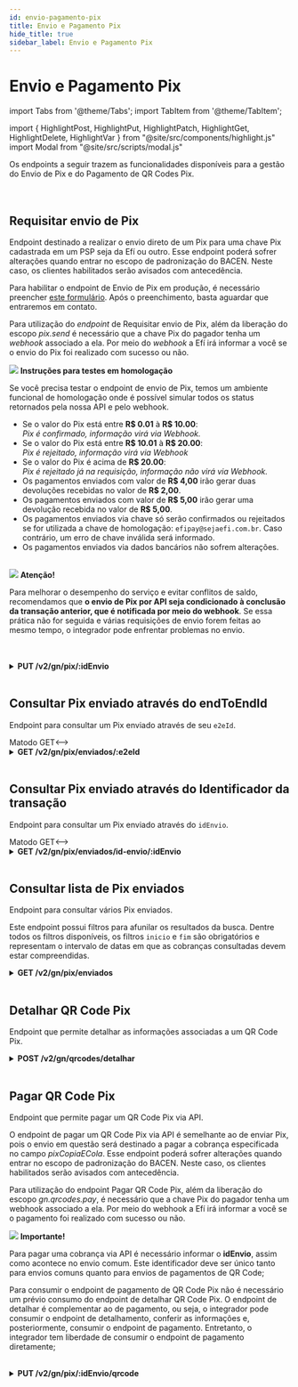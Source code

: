 ```yaml
---
id: envio-pagamento-pix
title: Envio e Pagamento Pix
hide_title: true
sidebar_label: Envio e Pagamento Pix
---
```

<h1 className="titulo">Envio e Pagamento Pix</h1>
<div className="conteudo">

import Tabs from '@theme/Tabs';
import TabItem from '@theme/TabItem';


import { HighlightPost, HighlightPut, HighlightPatch, HighlightGet, HighlightDelete, HighlightVar } from "@site/src/components/highlight.js"
import Modal from "@site/src/scripts/modal.js" 

<!-- Embedding React components with MDX -->
<!-- fontWeight: 'bold', -->

<div className="subtitulo">
Os endpoints a seguir trazem as funcionalidades disponíveis para a gestão do Envio de Pix e do Pagamento de QR Codes Pix.
</div>

<br/>
<br/>

  ## Requisitar envio de Pix
Endpoint destinado a realizar o envio direto de um Pix para uma chave Pix cadastrada em um PSP seja da Efí ou outro. Esse endpoint poderá sofrer alterações quando entrar no escopo de padronização do BACEN. Neste caso, os clientes habilitados serão avisados com antecedência.

  Para habilitar o endpoint de Envio de Pix em produção, é necessário preencher <a href="https://www.cognitoforms.com/GerencianetPagamentos1/Formul%C3%A1rioDeSolicita%C3%A7%C3%A3oDePermiss%C3%A3oParaEnvioDeValoresPixViaAPI" target="_blank">este formulário</a>. Após o preenchimento, basta aguardar que entraremos em contato. 

  Para utilização do <i>endpoint</i> de Requisitar envio de Pix, além da liberação do escopo <i>pix.send</i> é necessário que a chave Pix do pagador tenha um <i>webhook</i> associado a ela. Por meio do <i>webhook</i> a Efí irá informar a você se o envio do Pix foi realizado com sucesso ou não.

<div className="admonition admonition_info">
  <div>
    <img src="/img/info-circle-blue.svg"/> <b> Instruções para testes em homologação</b>
  </div>
  <p>Se você precisa testar o endpoint de envio de Pix, temos um ambiente funcional de homologação onde é possível simular todos os status retornados pela nossa API e pelo webhook.</p>
  <ul>
  <li>Se o valor do Pix está entre <strong>R$ 0.01</strong> à <strong>R$ 10.00</strong>:  <br/>
      <i>Pix é confirmado, informação virá via Webhook.</i></li>
  <li>Se o valor do Pix está entre <strong>R$ 10.01</strong> à <strong>R$ 20.00</strong>: <br/>
      <i>Pix é rejeitado, informação virá via Webhook</i></li>
  <li>Se o valor do Pix é acima de <strong>R$ 20.00</strong>: <br/>
      <i>Pix é rejeitado já na requisição, informação não virá via Webhook.</i></li>
  <li>Os pagamentos enviados com valor de <strong>R$ 4,00</strong> irão gerar duas devoluções recebidas no valor de <strong>R$ 2,00</strong>.</li>
  <li>Os pagamentos enviados com valor de <strong>R$ 5,00</strong> irão gerar uma devolução recebida no valor de <strong>R$ 5,00</strong>.</li>
  <li>Os pagamentos enviados via chave só serão confirmados ou rejeitados se for utilizada a chave de homologação: <code>efipay@sejaefi.com.br</code>. Caso contrário, um erro de chave inválida será informado.</li>
  <li>Os pagamentos enviados via dados bancários não sofrem alterações.</li>
  </ul>

</div>
<br/>

<div className="admonition admonition_caution">
<div>
<img src="/img/exclamation-triangle-orange.svg"/> <b>Atenção!</b>
</div>
<p>Para melhorar o desempenho do serviço e evitar conflitos de saldo, recomendamos que <strong>o envio de Pix por API seja condicionado à conclusão da transação anterior, que é notificada por meio do webhook</strong>. Se essa prática não for seguida e várias requisições de envio forem feitas ao mesmo tempo, o integrador pode enfrentar problemas no envio.</p>
</div>
<br/>

<br/>
<div className="put">
<details className="col-100">
  <summary>
    <b><HighlightPut>PUT</HighlightPut> /v2/gn/pix/<HighlightVar>:idEnvio</HighlightVar></b>
  </summary>
      <div className="put-div"> 
          <div className="left">
            Requer autorização para o escopo: <code>pix.send</code> 
          </div>
          <div className="right">
          <Modal filename="/markdown/pix/payment/Enviar_pix.md" />
          </div>
      </div>
      <br/> <br/>
      <p><b>Requisição</b></p>
      <p></p>
  <Tabs
    defaultValue="exemplo1"
    values={[
    { label: 'Exemplo 1', value: 'exemplo1', },
    { label: 'Exemplo 2', value: 'exemplo2', },
    { label: 'Exemplo 3', value: 'exemplo3', },
    { label: 'Exemplo 4', value: 'exemplo4', },
    ]}>
    
  <TabItem value="exemplo1">

  ```json
  //Exemplo de transferência para chave Pix
{
    "valor": "12.34",
    "pagador": {
      "chave": "19974764017",
      "infoPagador": "Segue o pagamento da conta"
    },
    "favorecido": {
      "chave": "joão@meuemail.com"
    }
}
  ``` 
  </TabItem>
  <TabItem value="exemplo2">

  ```json
  //Exemplo de transferência para dados bancários
{
    "valor": "12.34",
    "pagador": {
      "chave": "19974764017",
      "infoPagador": "Segue o pagamento da conta"
    },
    "favorecido": {
      "contaBanco": {
        "nome": "JOSE CARVALHO",
        "cpf": "10519952057",
        "codigoBanco": "09089356",
        "agencia": "1",
        "conta": "123453",
        "tipoConta": "cacc"
      }
    }
}
  ```
  </TabItem>
  <TabItem value="exemplo3">

  ```json
//Exemplo validando o titular da chave
{
    "valor": "12.34",
    "pagador": {
      "chave": "19974764017"
    },
    "favorecido": {
      "chave": "joão@meuemail.com",
      "cpf": "58629188090"
    }
}
  ```
  </TabItem>
   <TabItem value="exemplo4">

  ```json
  //Exemplo com chave favorecido tipo telefone
{
    "valor": "12.34",
    "pagador": {
      "chave": "19974764017",
      "infoPagador": "Segue o pagamento da conta"
    },
    "favorecido": {
      "chave": "+5531999998888"
    }
}
  ``` 
  </TabItem>
  </Tabs>

  <br/>   
        
  <b>Respostas</b>

  <br/> 

  As respostas abaixo representam Sucesso(201) e Falhas/erros do consumo.
  <Tabs
    defaultValue="saida"
    values={[
      { label: '🟢 201', value: 'saida', },
      { label: '🔴 400', value: '400', },
      { label: '🔴 409', value: '409', },
      { label: '🔴 422', value: '422', },
      { label: '🔴 500', value: '500', },
    ]}>
  <TabItem value="saida">

  ```json
{
    "idEnvio": "12453567890123456789",
    "e2eId": "E09089356202011251226APIff82f2e5",
    "valor": "12.31",
    "horario": {
      "solicitacao": "2021-11-25T12:26:42.905Z"
    },
    "status":"EM_PROCESSAMENTO"
}
  ```
  </TabItem>
  <TabItem value="400">

  ```json

  {
    "nome": "documento_bloqueado",
    "mensagem": "O documento desta conta tem bloqueios que impedem a emissão"
  }

  Ou

  {
    "nome": "chave_invalida",
    "mensagem": "A chave informada não faz referência à conta Efí autenticada"
  }

  Ou

  {
    "nome": "chave_nao_pertence_ao_documento",
    "mensagem": "O cpf do favorecido é diferente do documento em posse da chave"
  }

  InvalidValueError
  {
    "nome": "valor_invalido",
    "mensagem": "Campo valor.original deve ser maior que zero"
  }

  Ou

  {
    "nome": "valor_invalido",
    "mensagem": "Campo calendario.expiracao deve ser maior que zero"
  }

  Ou

  {
    "nome": "valor_invalido",
    "mensagem": "Documento CPF em devedor.cpf é inválido"
  }

  {
    "nome": "valor_invalido",
    "mensagem": "Documento CNPJ em devedor.cnpj é inválido"
  }
  ```
  </TabItem>
  <TabItem value="409">

  ```json
 {
    "nome": "id_envio_duplicado",
    "mensagem": "O id de envio informado já foi utilizado em outro pagamento"
 }
  ```
  </TabItem>
  <TabItem value="422">

  ```json
{
    "nome": "pagamento_negado",
    "mensagem": "Pagamento negado por análises"
}
  ```
  </TabItem>
  <TabItem value="500">

  ```json
  ApplicationError
  {
    "nome": "erro_aplicacao",
    "mensagem": "Ocorreu um erro ao validar a chave"
  }
  ```
  </TabItem>
  </Tabs>

</details>

</div>
<br/>

## Consultar Pix enviado através do endToEndId

  Endpoint para consultar um Pix enviado através de seu <code>e2eId</code>.

<!-->Matodo GET<-->

<div className="get">
<details className="col-100">
  <summary>
    <b><HighlightGet>GET</HighlightGet> /v2/gn/pix/enviados/<HighlightVar>:e2eId</HighlightVar></b>
  </summary>
      <div className="get-div"> 
          <div className="left">
            Requer autorização para o escopo: <code>gn.pix.send.read</code> 
          </div>
          <div className="right">
          <Modal filename="/markdown/pix/payment/Consultar_pix_enviado.md" />
          </div>
      </div>
 <br/> <br/>   
        
  <b>Respostas</b>

  <br/> 

  As respostas abaixo representam Sucesso(200) e Falhas/erros do consumo.
  <Tabs
    defaultValue="saida"
    values={[
      { label: '🟢 200', value: 'saida', },
      { label: '🟢 200', value: '200', },
      { label: '🔴 404', value: '404', },
    ]}>
  <TabItem value="saida">

  ```json
 { // Pix enviado através endpoint da API Pix para uma chave pix
    "endToEndId": "E09089356202210251208APIcdbe38b4",
    "idEnvio": "identificadoEnvio123456789",
    "valor": "0.01",
    "chave": "19974764017",
    "status": "REALIZADO",
    "infoPagador": "Segue o pagamento da conta (endpoint pix sent)",
    "horario": {
      "solicitacao": "2022-10-26T09:05:32.000Z",
      "liquidacao": "2022-10-26T09:05:31.000Z"
    },
    "favorecido": {
      "chave": "francisco@meuemail.com",
      "identificacao": {
        "nome": "Francisco da Silva",
        "cpf": "***.456.789-**"
      }
    }
}
  ``` 
  </TabItem>
 
 <TabItem value="200">

  ```json
  { // Pix enviado através endpoint da API Pix via dados bancários
    "endToEndId": "E09089356202210262021APIbh1457fa",
    "idEnvio": "4",
    "valor": "0.01",
    "chave": "19974764017",
    "status": "REALIZADO",
    "infoPagador": "Segue o pagamento da conta (pix.sent dados bancarios)",
    "horario": {
      "solicitacao": "2022-10-26T17:21:19.000Z",
      "liquidacao": "2022-10-26T17:21:18.000Z"
    },
    "favorecido": {
      "contaBanco": {
        "nome": "Francisco da Silva",
        "cpf": "***.456.789-**",
        "agencia": "1",
        "conta": "12345678",
        "tipoConta": "corrente"
      }
    }
}
  ```
 </TabItem>
  <TabItem value="404">

  ```json
{
    "type": "https://pix.bcb.gov.br/api/v2/error/PixEnviadoNaoEncontrado",
    "title": "Não Encontrado",
    "status": 404,
    "detail": "Pix enviado não encontrado para o e2eId informado."
}
  ```
  </TabItem>
  
  </Tabs>

</details>
</div> 

<br/>

## Consultar Pix enviado através do Identificador da transação

  Endpoint para consultar um Pix enviado através do <code>idEnvio</code>.

<!-->Matodo GET<-->

<div className="get">
<details className="col-100">
  <summary>
    <b><HighlightGet>GET</HighlightGet> /v2/gn/pix/enviados/id-envio/<HighlightVar>:idEnvio</HighlightVar></b>
  </summary>
      <div className="get-div"> 
          <div className="left">
            Requer autorização para o escopo: <code>gn.pix.send.read</code> 
          </div>
          <div className="right">
          <Modal filename="/markdown/pix/payment/Consultar_pix_enviado_id.md" />
          </div>
      </div>
 <br/> <br/>   
        
  <b>Respostas</b>

  <br/> 

  As respostas abaixo representam Sucesso(200) e Falhas/erros do consumo.
  <Tabs
    defaultValue="saida"
    values={[
      { label: '🟢 200', value: 'saida', },
      { label: '🟢 200', value: '200', },
      { label: '🔴 404', value: '404', },
    ]}>
  <TabItem value="saida">

  ```json
 { // Pix enviado através endpoint da API Pix para uma chave pix
    "endToEndId": "E09089356202210251208APIcdbe38b4",
    "idEnvio": "identificadoEnvio123456789",
    "valor": "0.01",
    "chave": "19974764017",
    "status": "REALIZADO",
    "infoPagador": "Segue o pagamento da conta (endpoint pix sent)",
    "horario": {
      "solicitacao": "2022-10-26T09:05:32.000Z",
      "liquidacao": "2022-10-26T09:05:31.000Z"
    },
    "favorecido": {
      "chave": "francisco@meuemail.com",
      "identificacao": {
        "nome": "Francisco da Silva",
        "cpf": "***.456.789-**"
      }
    }
}
  ``` 
  </TabItem>
 
 <TabItem value="200">

  ```json
  { // Pix enviado através endpoint da API Pix via dados bancários
    "endToEndId": "E09089356202210262021APIbh1457fa",
    "idEnvio": "4",
    "valor": "0.01",
    "chave": "19974764017",
    "status": "REALIZADO",
    "infoPagador": "Segue o pagamento da conta (pix.sent dados bancarios)",
    "horario": {
      "solicitacao": "2022-10-26T17:21:19.000Z",
      "liquidacao": "2022-10-26T17:21:18.000Z"
    },
    "favorecido": {
      "contaBanco": {
        "nome": "Francisco da Silva",
        "cpf": "***.456.789-**",
        "agencia": "1",
        "conta": "12345678",
        "tipoConta": "corrente"
      }
    }
}
  ```
 </TabItem>
  <TabItem value="404">

  ```json
{
    "type": "https://pix.bcb.gov.br/api/v2/error/PixEnviadoNaoEncontrado",
    "title": "Não Encontrado",
    "status": 404,
    "detail": "Pix enviado não encontrado para o idEnvio informado."
}
  ```
  </TabItem>
  
  </Tabs>

</details>
</div> 

<br/>

  ## Consultar lista de Pix enviados
Endpoint para consultar vários Pix enviados.

Este endpoint possui filtros para afunilar os resultados da busca. Dentre todos os filtros disponíveis, os filtros <code>inicio</code> e <code>fim</code> são obrigatórios e representam o intervalo de datas em que as cobranças consultadas devem estar compreendidas.
  
<div className="get">
<details className="col-100">
  <summary>
    <b><HighlightGet>GET</HighlightGet> /v2/gn/pix/enviados</b>
  </summary>
      <div className="get-div"> 
          <div className="left">
            Requer autorização para o escopo: <code>gn.pix.send.read</code> 
          </div>
          <div className="right">
          <Modal filename="/markdown/pix/payment/Listar_enviados.md" />
          </div>
      </div>
      <br/>

  <br/>    

  <p><b>Requisição</b></p> 
   Para obter o resultado da consulta é necessário informar os parâmetros inicio e fim, como exibido no trecho de código abaixo. Esses parâmetros restringem os resultados para os Pix enviados compreendidos nesse intervalo de datas.  
<br/>
<br/>
   <code>/v2/gn/pix/enviados?inicio=2022-01-01T00:00:00.000Z&fim=2022-12-31T23:59:59.000Z</code>


  <br/>
<br/>
  <b>Respostas</b>

  <br/> 

  As respostas abaixo representam Sucesso(200) e Falhas/erros do consumo.
  <Tabs
    defaultValue="saida"
    values={[
      { label: '🟢 200', value: 'saida', },
      { label: '🟢 200', value: '200', },
      { label: '🔴 404', value: '404', },
    ]}>
  <TabItem value="saida">

  ```json
   Pix enviado através endpoint da API Pix para uma chave pix
{ 
    "endToEndId": "E09089356202210251208APIcdbe38b4",
    "idEnvio": "identificadoEnvio123456789",
    "valor": "0.01",
    "chave": "19974764017",
    "status": "REALIZADO",
    "infoPagador": "Segue o pagamento da conta (endpoint pix sent)",
    "horario": {
      "solicitacao": "2022-10-26T09:05:32.000Z",
      "liquidacao": "2022-10-26T09:05:31.000Z"
    },
    "favorecido": {
      "chave": "francisco@meuemail.com",
      "identificacao": {
        "nome": "Francisco da Silva",
        "cpf": "***.456.789-**"
      }
    }
}
  ``` 
  </TabItem>
  <TabItem value="200">

  ```json
 Pix enviado através endpoint da API Pix via dados bancários
  { 
    "endToEndId": "E09089356202210262021APIbh1457fa",
    "idEnvio": "4",
    "valor": "0.01",
    "chave": "19974764017",
    "status": "REALIZADO",
    "infoPagador": "Segue o pagamento da conta (pix.sent dados bancarios)",
    "horario": {
      "solicitacao": "2022-10-26T17:21:19.000Z",
      "liquidacao": "2022-10-26T17:21:18.000Z"
    },
    "favorecido": {
      "contaBanco": {
        "nome": "Francisco da Silva",
        "cpf": "***.456.789-**",
        "agencia": "1",
        "conta": "12345678",
        "tipoConta": "corrente"
      }
    }
}
  ```
 </TabItem>
  <TabItem value="404">

  ```json
{
    "type": "https://pix.bcb.gov.br/api/v2/error/PixEnviadoNaoEncontrado",
    "title": "Não Encontrado",
    "status": 404,
    "detail": "Pix enviado não encontrado para o e2eId informado."
}
  ```
  </TabItem>
  </Tabs>

</details>
</div> 

<br/>

## Detalhar QR Code Pix 

Endpoint que permite detalhar as informações associadas a um QR Code Pix.



<div className="post">
<details className="col-100">
  <summary>
    <b><HighlightPost>POST</HighlightPost> /v2/gn/qrcodes/detalhar</b>
  </summary>
      <div className="post-div"> 
          <div className="left">
            Requer autorização para o escopo: <code>gn.qrcodes.read</code> 
          </div>
          <div className="right">
           <Modal filename="/markdown/pix/payment/Detalhar_qrcode.md" />
          </div>
      </div>
      <br/> <br/>
      <p><p><b>Requisição</b></p></p>
       <Tabs
    defaultValue="exemplo"
    values={[
    { label: 'Exemplo', value: 'exemplo', },
    ]}>
    
  <TabItem value="exemplo">

  ```json
{
    "pixCopiaECola": "00020101021226830014BR.GOV.BCB.PIX2561qrcodespix.sejaefi.com.br/v2 41e0badf811a4ce6ad8a80b306821fce5204000053000065802BR5905EFISA6008SAOPAULO60070503***61040000"
}
  ```  
  </TabItem>
  </Tabs>


  <br/>
        
  <b>Respostas</b>

  <br/> 

  As respostas abaixo representam Sucesso(200) e Falhas/erros do consumo.
  <Tabs
    defaultValue="saida"
    values={[
      { label: '🟢 200', value: 'saida', },
      { label: '🔴 400', value: '400', },
      { label: '🔴 403', value: '403', },
      { label: '🔴 422', value: '422', },
      { label: '🔴 429', value: '429', },
      { label: '🔴 500', value: '500', },
    ]}>
  <TabItem value="saida">

  ```json
{
    "tipoCob": "cob",
    "txid": "7978c0c97ea847e78e8849634473c1f1",
    "revisao": 0,
    "calendario": {
        "criacao": "2024-07-03T12:34:27.000Z",
        "apresentacao": "2024-07-03T12:34:40.238Z",
        "expiracao": 3600
    },
    "status": "ATIVA",
    "devedor": {
        "nome": "Francisco da Silva",
        "cpf": "***.456.789-**"
    },
    "recebedor": {
        "nome": "Empresa de Serviços SA",
        "cpf": "***.456.789-**"
    },
    "valor": {
        "final": "567.89"
    },
    "chave": "a1f4102e-a446-4a57-bcce-6fa48899c1d1",
    "solicitacaoPagador": "Cobrança dos serviços prestados."
}
  ```
  </TabItem>
  <TabItem value="400">

  ```json
{
    "type": "https://pix.bcb.gov.br/api/v2/error/QrcodeOperacaoInvalida", 
    "title": "Operação Inválida", 
    "status": 400, 
    "detail": "A requisição que busca pagar um qrcode não respeita o schema ou está semanticamente errada.", 
    "violacoes": [ 
      { 
        "razao": "O pixCopiaECola informado é referente a uma cobrança estática",
        "propriedade": "qrcode.pixCopiaECola" 
      } 
    ]
}

Ou

{
    "type": "https://pix.bcb.gov.br/api/v2/error/QrcodeOperacaoInvalida", 
    "title": "Operação Inválida", 
    "status": 400, 
    "detail": "A requisição que busca pagar um qrcode não respeita o schema ou está semanticamente errada.", 
    "violacoes": [ 
      { 
        "razao": "A chave do recebedor não foi encontrada",
        "propriedade": "qrcode.pixCopiaECola" 
      } 
    ]
}
  ```
  </TabItem>
      <TabItem value="403">

  ```json
{
    "error": "insufficient_scope", 
    "error_description": "Access token has insufficient scope" 
}
```
  </TabItem>
    <TabItem value="422">

  ```json
{
    "type": "https://pix.bcb.gov.br/api/v2/error/QrcodeOperacaoInvalida", 
    "title": "Operação Inválida", 
    "status": 422, 
    "detail": "A requisição que busca pagar um qrcode não respeita o schema ou está semanticamente errada.", 
    "violacoes": [ 
      { 
        "razao": "O pixCopiaECola informado é inválido.",
        "propriedade": "qrcode.pixCopiaECola" 
      } 
    ]
}

  ```
  </TabItem>
       <TabItem value="429">

  ```json
{
    "type": "https://pix.bcb.gov.br/api/v2/error/BaldeFichasVazio", 
    "title": "Balde de Fichas Vazio ", 
    "status": 429, 
    "detail": "Não há fichas no balde a serem consumidas "
}
```
  </TabItem>
  <TabItem value="500">

  ```json
{
    "type": "https://pix.bcb.gov.br/api/v2/error/QrcodeErroInterno",
    "title": "Erro Interno",
    "status": 500,
    "detail": "Funcionalidade desabilitada em ambiente de homologação."
}

OU

{
    "type": "https://pix.bcb.gov.br/api/v2/error/QrcodeErroInterno",
    "title": "Erro Interno",
    "status": 500,
    "detail": "Ocorreu um erro interno ao processar a requisição para detalhar o qrcode."
}

OU

{
    "type": "https://pix.bcb.gov.br/api/v2/error/QrcodeErroInterno",
    "title": "Erro Interno",
    "status": 500,
    "detail": "Ocorreu um erro interno ao buscar os detalhes da chave do recebedor."
}

OU

{
    "nome": "erro_interno_servidor", 
    "mensagem": "Erro Interno do servidor"
}
  ```
  </TabItem>
  </Tabs>

</details>

</div>

<br/>

## Pagar QR Code Pix 

Endpoint que permite pagar um QR Code Pix via API. 

O endpoint de pagar um QR Code Pix via API é semelhante ao de enviar Pix, pois o envio em questão será destinado a pagar a cobrança especificada no campo <i>pixCopiaECola</i>. Esse endpoint poderá sofrer alterações quando entrar no escopo de padronização do BACEN. Neste caso, os clientes habilitados serão avisados com antecedência.

Para utilização do endpoint Pagar QR Code Pix, além da liberação do escopo <i>gn.qrcodes.pay</i>, é necessário que a chave Pix do pagador tenha um webhook associado a ela. Por meio do webhook a Efí irá informar a você se o pagamento foi realizado com sucesso ou não.

<div className="admonition admonition_caution">
<div>
<img src="/img/exclamation-triangle-orange.svg"/> <b>Importante!</b>
</div>
<p>Para pagar uma cobrança via API é necessário informar o <strong>idEnvio</strong>, assim como acontece no envio comum. Este identificador deve ser único tanto para envios comuns quanto para envios de pagamentos de QR Code;</p>
<p>Para consumir o endpoint de pagamento de QR Code Pix não é necessário um prévio consumo do endpoint de detalhar QR Code Pix. O endpoint de detalhar é complementar ao de pagamento, ou seja, o integrador pode consumir o endpoint de detalhamento, conferir as informações e, posteriormente, consumir o endpoint de pagamento. Entretanto, o integrador tem liberdade de consumir o endpoint de pagamento diretamente;</p>
</div>
<br/>


<div className="put">
<details className="col-100">
  <summary>
    <b><HighlightPut>PUT</HighlightPut> /v2/gn/pix/<HighlightVar>:idEnvio</HighlightVar>/qrcode</b>
  </summary>
      <div className="put-div"> 
          <div className="left">
            Requer autorização para o escopo: <code>gn.qrcodes.pay</code> 
          </div>
          <div className="right">
         <Modal filename="/markdown/pix/payment/Pagar_qrcode.md" />
          </div>
      </div>
      <br/> <br/>
      <p><b>Requisição</b></p>
       <Tabs
    defaultValue="exemplo"
    values={[
    { label: 'Exemplo', value: 'exemplo', },
    ]}>
    
  <TabItem value="exemplo">

  ```json
{
    "pagador": {
      "chave": "a1f4102e-a446-4a57-bcce-6fa48899c1d1",
      "infoPagador": "Pagamento de QR Code via API Pix"
    },
    "pixCopiaECola": "00020101021226830014BR.GOV.BCB.PIX2561qrcodespix.sejaefi.com.br/v2 41e0badf811a4ce6ad8a80b306821fce5204000053000065802BR5905EFISA6008SAOPAULO60070503***61040000"
}
  ``` 
  </TabItem>
  </Tabs>


  <br/>
        
  <b>Respostas</b>

  <br/> 

  As respostas abaixo representam Sucesso(201) e Falhas/erros do consumo.
  <Tabs
    defaultValue="saida"
    values={[
      {label: '🟢 201', value: 'saida', },
      { label: '🔴 400', value: '400', },
      { label: '🔴 403', value: '403', },
      { label: '🔴 500', value: '500', },
    ]}>
  <TabItem value="saida">

  ```json
{
    "idEnvio": "12453567890123456789",
    "e2eId": "E09089356202011251226APIff82f2e5",
    "valor": "12.31",
    "horario": {
      "solicitacao": "2021-11-25T12:26:42.905Z"
    },
    "status":"EM_PROCESSAMENTO"
}
  ```
  </TabItem>
  <TabItem value="400">

  ```json
{
    "type": "https://pix.bcb.gov.br/api/v2/error/QrcodeOperacaoInvalida", 
    "title": "Operação Inválida", 
    "status": 400, 
    "detail": "A requisição que busca pagar um qrcode não respeita o schema ou está semanticamente errada.", 
    "violacoes": [ 
      { 
        "razao": "Saldo insuficiente para realizar o pagamento", 
        "propriedade": "qrcode.pagador" 
      } 
    ]
}
  ```
  </TabItem>
      <TabItem value="403">

  ```json
{
    "error": "insufficient_scope", 
    "error_description": "Access token has insufficient scope" 
}
```
  </TabItem>
  <TabItem value="500">

  ```json
{
    "type": "https://pix.bcb.gov.br/api/v2/error/QrcodeErroInterno",
    "title": "Erro Interno",
    "status": 500,
    "detail": "Funcionalidade desabilitada em ambiente de homologação."
}

OU

{
    "nome": "erro_interno_servidor", 
    "mensagem": "Erro Interno do servidor"
}
  ```
  </TabItem>
  </Tabs>

</details>

</div>

<br/>

</div>